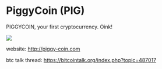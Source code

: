 PiggyCoin (PIG)
===========

PIGGYCOIN, your first cryptocurrency. Oink!

<img src='http://i.imgur.com/0o2ee7p.png'>

website: http://piggy-coin.com

btc talk thread: https://bitcointalk.org/index.php?topic=487017
